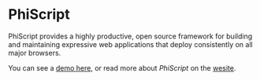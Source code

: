 # PhiScript

PhiScript provides a highly productive, open source framework for building and maintaining
expressive web applications that deploy consistently on all major browsers.

You can see a [demo here](http://phiscript.com/demo), or read more about *PhiScript* on the [wesite](http://phiscript.com).

